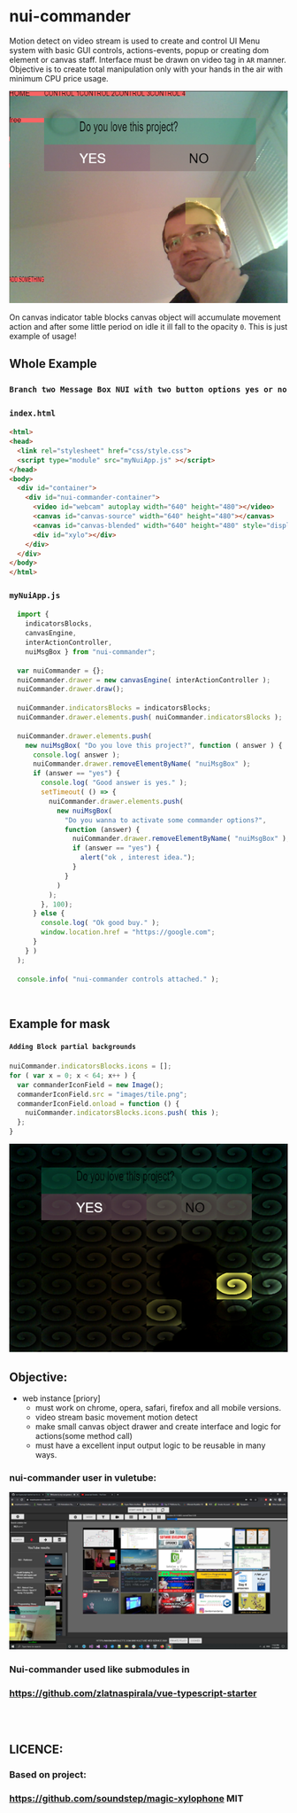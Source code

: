 
# nui-commander
 Motion detect on video stream is used to create and control UI Menu system with basic GUI controls, actions-events, popup or creating dom element or canvas staff.
 Interface must be drawn on video tag in `AR` manner.
 Objective is to create total manipulation only with your hands in the air with minimum CPU price usage.

![screenshot](https://github.com/zlatnaspirala/nui-commander/blob/master/screenshot.jpg)

On canvas indicator table blocks canvas object will accumulate movement action and after some little period on idle it ill fall to the opacity `0`. This is just example of usage!


## Whole Example
### `Branch two Message Box NUI with two button options yes or no`

### `index.html`
```html
<html>
<head>
  <link rel="stylesheet" href="css/style.css">
  <script type="module" src="myNuiApp.js" ></script>
</head>
<body>
  <div id="container">
    <div id="nui-commander-container">
      <video id="webcam" autoplay width="640" height="480"></video>
      <canvas id="canvas-source" width="640" height="480"></canvas>
      <canvas id="canvas-blended" width="640" height="480" style="display: none;"></canvas>
      <div id="xylo"></div>
    </div>
  </div>
</body>
</html>
```

### `myNuiApp.js`
```js
  import {
    indicatorsBlocks,
    canvasEngine,
    interActionController,
    nuiMsgBox } from "nui-commander";

  var nuiCommander = {};
  nuiCommander.drawer = new canvasEngine( interActionController );
  nuiCommander.drawer.draw();

  nuiCommander.indicatorsBlocks = indicatorsBlocks;
  nuiCommander.drawer.elements.push( nuiCommander.indicatorsBlocks );

  nuiCommander.drawer.elements.push(
    new nuiMsgBox( "Do you love this project?", function ( answer ) {
      console.log( answer );
      nuiCommander.drawer.removeElementByName( "nuiMsgBox" );
      if (answer == "yes") {
        console.log( "Good answer is yes." );
        setTimeout( () => {
          nuiCommander.drawer.elements.push(
            new nuiMsgBox(
              "Do you wanna to activate some commander options?",
              function (answer) {
                nuiCommander.drawer.removeElementByName( "nuiMsgBox" );
                if (answer == "yes") {
                  alert("ok , interest idea.");
                }
              }
            )
          );
        }, 100);
      } else {
        console.log( "Ok good buy." );
        window.location.href = "https://google.com";
      }
    } )
  );

  console.info( "nui-commander controls attached." );
```
<br/>

## Example for mask
#### `Adding Block partial backgrounds`
```js
nuiCommander.indicatorsBlocks.icons = [];
for ( var x = 0; x < 64; x++ ) {
  var commanderIconField = new Image();
  commanderIconField.src = "images/tile.png";
  commanderIconField.onload = function () {
    nuiCommander.indicatorsBlocks.icons.push( this );
  };
}
```
![screenshot](https://github.com/zlatnaspirala/nui-commander/blob/master/images.jpg)


## Objective:

   - web instance [priory]
       - must work on chrome, opera, safari, firefox and all mobile versions.
       - video stream basic movement motion detect
       - make small canvas object drawer and create interface and logic for actions(some method call)
       - must have a excellent input output logic to be reusable in many ways.


### nui-commander user in vuletube:

![screenshot](https://github.com/zlatnaspirala/nui-commander/blob/master/nui-commander-vuletube.png)
### Nui-commander used like submodules in
### https://github.com/zlatnaspirala/vue-typescript-starter 

<br/>
<br/>


## LICENCE:
### Based on project:
### https://github.com/soundstep/magic-xylophone MIT
